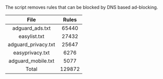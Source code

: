 The script removes rules that can be blocked by DNS based ad-blocking.


| File | Rules |
|:----:|:-----:|
| adguard_ads.txt | 65440 |
| easylist.txt | 27432 |
| adguard_privacy.txt | 25647 |
| easyprivacy.txt | 6276 |
| adguard_mobile.txt | 5077 |
| Total | 129872 |
